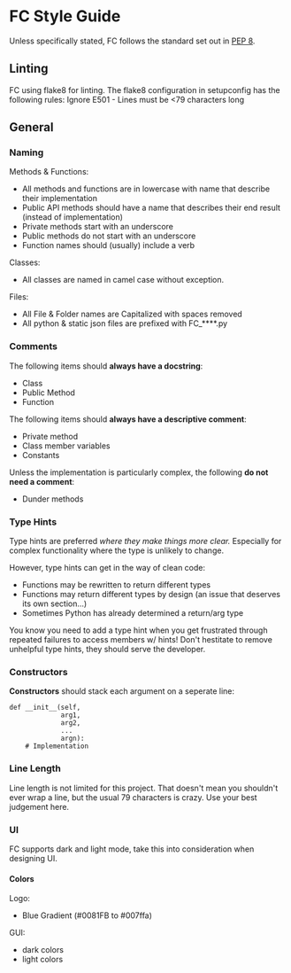 # FC Style Guide
Unless specifically stated, FC follows the standard set out in [PEP 8](https://peps.python.org/pep-0008/#introduction).

## Linting
FC using flake8 for linting. The flake8 configuration in setupconfig has the following rules:
Ignore E501 - Lines must be <79 characters long

## General
### Naming
Methods & Functions:
- All methods and functions are in lowercase with name that describe their implementation
- Public API methods should have a name that describes their end result (instead of implementation)
- Private methods start with an underscore
- Public methods do not start with an underscore
- Function names should (usually) include a verb

Classes:
- All classes are named in camel case without exception.

Files:
- All File & Folder names are Capitalized with spaces removed
- All python & static json files are prefixed with FC_****.py

### Comments
The following items should **always have a docstring**:
- Class
- Public Method
- Function

The following items should **always have a descriptive comment**:
- Private method
- Class member variables
- Constants

Unless the implementation is particularly complex, the following **do not need a comment**:
- Dunder methods

### Type Hints
Type hints are preferred *where they make things more clear.* Especially for complex functionality where the type is unlikely to change.

However, type hints can get in the way of clean code: 
- Functions may be rewritten to return different types
- Functions may return different types by design (an issue that deserves its own section...) 
- Sometimes Python has already determined a return/arg type

You know you need to add a type hint when you get frustrated through repeated failures to access members w/ hints! Don't hestitate to remove unhelpful type hints, they should serve the developer.

### Constructors
**Constructors** should stack each argument on a seperate line:
```
def __init__(self,
             arg1,
             arg2,
             ...
             argn):
    # Implementation
```

### Line Length
Line length is not limited for this project. That doesn't mean you shouldn't ever wrap a line, but the usual 79 characters is crazy. Use your best judgement here.

### UI
FC supports dark and light mode, take this into consideration when designing UI.

#### Colors
Logo:
- Blue Gradient (\#0081FB to \#007ffa)

GUI:
- dark colors
- light colors